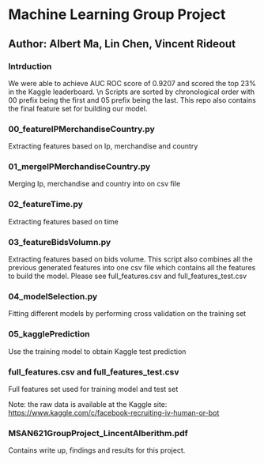 # Machine Learning Group Project
## Author: Albert Ma, Lin Chen, Vincent Rideout

### Intrduction
We were able to achieve AUC ROC score of 0.9207 and scored the top 23% in the Kaggle leaderboard. \n
Scripts are sorted by chronological order with 00 prefix being the first and 05 prefix being the last. This repo also contains the final feature set for building our model.

### 00_featureIPMerchandiseCountry.py
Extracting features based on Ip, merchandise and country

### 01_mergeIPMerchandiseCountry.py
Merging Ip, merchandise and country into on csv file

### 02_featureTime.py
Extracting features based on time

### 03_featureBidsVolumn.py
Extracting features based on bids volume. This script also combines all the previous generated features into one csv file which contains all the features to build the model. Please see full_features.csv and full_features_test.csv

### 04_modelSelection.py
Fitting different models by performing cross validation on the training set

### 05_kagglePrediction
Use the training model to obtain Kaggle test prediction

### full_features.csv and full_features_test.csv
Full features set used for training model and test set

Note: the raw data is available at the Kaggle site:
https://www.kaggle.com/c/facebook-recruiting-iv-human-or-bot

### MSAN621GroupProject_LincentAlberithm.pdf
Contains write up, findings and results for this project.
